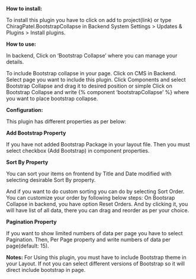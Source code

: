**How to install:**

To install this plugin you have to click on add to project(link) or type ChiragPatel.BootstrapCollapse in Backend System Settings > Updates & Plugins > Install plugins.

**How to use:**

In backend, Click on ‘Bootstrap Collapse’ where you can manage your details.

To include Bootstrap collapse in your page.
Click on CMS in Backend.
Select page you want to include this plugin.
Click Components and select Bootstrap Collapse and drag it to desired position or simple Click on Bootstrap Collapse and write {% component ‘bootstrapCollapse’ %} where you want to place bootstrap collapse.

**Configuration:**

This plugin has different properties as per below:

**Add Bootstrap Property**

If you have not added Bootstrap Package in your layout file. Then you must select checkbox (Add Bootstrap) in component properties.


**Sort By Property**

You can sort your items on frontend by Title and Date modified with selecting desirable Sort By property.

And if you want to do custom sorting you can do by selecting Sort Order.
You can customize your order by following below steps:
 On Bootsrap Collapse in backend, you have option Reset Orders. And by clicking it, you will have list of all data, there you can drag and reorder as per your choice.


**Pagination Property**

If you want to show limited numbers of data per page you have to select Pagination.
Then, Per Page property and write numbers of data per page(default: 15).

**Notes:** 
For Using this plugin, you must have to include Bootstrap theme in your Layout.
If not you can select different versions of Bootstrap so it will direct include bootstrap  in page.
